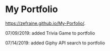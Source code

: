 # My Portfolio
https://zefraine.github.io/My-Porfolio/.

07/09/2019: added Trivia Game to portfolio

07/14/2019: added Giphy API search to portfolio
